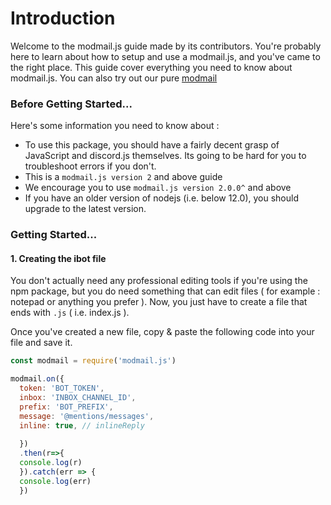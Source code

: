 <h1>Introduction</h1>

Welcome to the modmail.js guide made by its contributors. You're probably here to learn about how to setup and use a modmail.js, and you've came to the right place.
This guide cover everything you need to know about modmail.js. You can also try out our pure [modmail](https://github.com/botstudios/modmail)

### **Before Getting Started**...

Here's some information you need to know about :

  - To use this package, you should have a fairly decent grasp of JavaScript and discord.js themselves. Its going to be hard for you to troubleshoot errors if you don't.
  - This is a `modmail.js version 2` and above guide
  - We encourage you to use `modmail.js version 2.0.0^` and above
  - If you have an older version of nodejs (i.e. below 12.0), you should upgrade to the latest version.
  
### **Getting Started**...

#### **1. Creating the ibot file**

You don't actually need any professional editing tools if you're using the npm package, but you do need something that can edit files ( for example : notepad or anything you prefer ). Now, you just have to create a file that ends with `.js` ( i.e. index.js ).

Once you've created a new file, copy & paste the following code into your file and save it. 

```js
const modmail = require('modmail.js') 

modmail.on({ 
  token: 'BOT_TOKEN', 
  inbox: 'INBOX_CHANNEL_ID', 
  prefix: 'BOT_PREFIX', 
  message: '@mentions/messages', 
  inline: true, // inlineReply
  
  })
  .then(r=>{
  console.log(r)
  }).catch(err => {
  console.log(err)
  })
  ```
